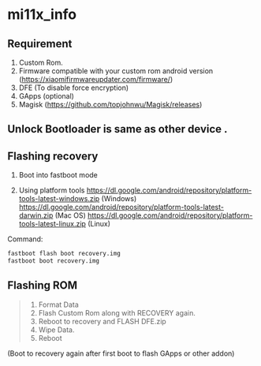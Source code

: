 # mi11x_info

## Requirement
1. Custom Rom.
2. Firmware compatible with your custom rom android version (https://xiaomifirmwareupdater.com/firmware/)
3. DFE (To disable force encryption)
4. GApps (optional)
5. Magisk (https://github.com/topjohnwu/Magisk/releases)
  

## Unlock Bootloader is same as other device .
## Flashing recovery

1. Boot into fastboot mode

2. Using platform tools 
https://dl.google.com/android/repository/platform-tools-latest-windows.zip (Windows)
https://dl.google.com/android/repository/platform-tools-latest-darwin.zip (Mac OS)
https://dl.google.com/android/repository/platform-tools-latest-linux.zip (Linux)

Command: 
```bash
fastboot flash boot recovery.img
fastboot boot recovery.img
```
## Flashing ROM

> 1. Format Data
> 2. Flash Custom Rom along with RECOVERY again.
> 3. Reboot to recovery and FLASH DFE.zip
> 4. Wipe Data.
> 5. Reboot

(Boot to recovery again after first boot to flash GApps or other addon)

